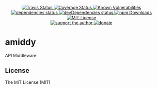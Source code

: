 <p align="center">
  <a href="https://travis-ci.org/darkyndy/amiddy">
    <img
      alt="Travis Status"
      src="https://travis-ci.org/darkyndy/amiddy.svg?branch=master"
    />
  </a>
  <a href="https://codecov.io/gh/darkyndy/amiddy">
    <img
      alt="Coverage Status"
      src="https://codecov.io/gh/darkyndy/amiddy/branch/master/graph/badge.svg"
    />
  </a>
  <a href="https://snyk.io/test/github/darkyndy/amiddy?targetFile=package.json">
    <img
      alt="Known Vulnerabilities"
      src="https://snyk.io/test/github/darkyndy/amiddy/badge.svg?targetFile=package.json"
      data-canonical-src="https://snyk.io/test/github/darkyndy/amiddy?targetFile=package.json"
      style="max-width:100%;"
    />
  </a>
  <a href="https://david-dm.org/darkyndy/amiddy">
    <img
      alt="dependencies status"
      src="https://david-dm.org/darkyndy/amiddy/status.svg"
    />
  </a>
  <a href="https://david-dm.org/darkyndy/amiddy?type=dev">
    <img
      alt="devDependencies status"
      src="https://david-dm.org/darkyndy/amiddy/dev-status.svg"
    />
  </a>
  <a href="https://www.npmjs.com/package/amiddy">
    <img
      alt="npm Downloads"
      src="https://img.shields.io/npm/dm/amiddy.svg?maxAge=57600"
    />
  </a>
  <a href="https://github.com/darkyndy/amiddy/blob/master/LICENSE">
    <img
      alt="MIT License"
      src="https://img.shields.io/npm/l/amiddy.svg"
    />
  </a>
  <br/>
  <a href="https://www.patreon.com/paul_comanici">
    <img
      alt="support the author"
      src="https://img.shields.io/badge/patreon-support%20the%20author-blue.svg"
    />
  </a>
  <a href="https://www.paypal.com/cgi-bin/webscr?cmd=_s-xclick&hosted_button_id=T645WN5RWR6WS&source=url">
    <img
      alt="donate"
      src="https://img.shields.io/badge/paypal-donate-blue.svg"
    />
  </a>
</p>


# amiddy
API Middleware

## License

The MIT License (MIT)
